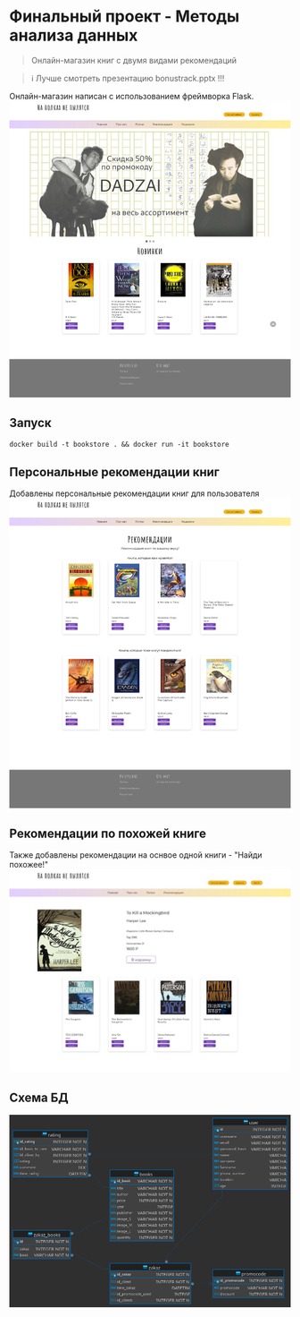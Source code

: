 # Финальный проект - Методы анализа данных
> Онлайн-магазин книг с двумя видами рекомендаций

> :information_source: Лучше смотреть презентацию bonustrack.pptx !!!

Онлайн-магазин написан с использованием фреймворка Flask.
![Главная](Screenshots/main.png)

## Запуск
```
docker build -t bookstore . && docker run -it bookstore
```

## Персональные рекомендации книг
Добавлены персональные рекомендации книг для пользователя
![Рекомендации](Screenshots/recs.png)

## Рекомендации по похожей книге
Также добавлены рекомендации на оснвое одной книги - "Найди похожее!"
![Рекомендации](Screenshots/recs1.png)

## Схема БД
![Схема БД](database.png)

